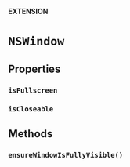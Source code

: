 **EXTENSION**

# `NSWindow`

## Properties
### `isFullscreen`

### `isCloseable`

## Methods
### `ensureWindowIsFullyVisible()`
